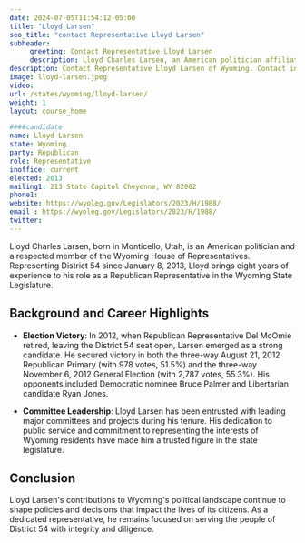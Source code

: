 ```yaml
---
date: 2024-07-05T11:54:12-05:00
title: "Lloyd Larsen"
seo_title: "contact Representative Lloyd Larsen"
subheader:
     greeting: Contact Representative Lloyd Larsen
     description: Lloyd Charles Larsen, an American politician affiliated with the Republican Party, has been serving as a member of the Wyoming House of Representatives, representing District 54, since January 7, 2013.
description: Contact Representative Lloyd Larsen of Wyoming. Contact information for Lloyd Larsen includes email address, phone number, and mailing address.
image: lloyd-larsen.jpeg
video:
url: /states/wyoming/lloyd-larsen/
weight: 1
layout: course_home

####candidate
name: Lloyd Larsen
state: Wyoming
party: Republican
role: Representative
inoffice: current
elected: 2013
mailing1: 213 State Capitol Cheyenne, WY 82002
phone1: 
website: https://wyoleg.gov/Legislators/2023/H/1988/
email : https://wyoleg.gov/Legislators/2023/H/1988/
twitter: 
---
```

Lloyd Charles Larsen, born in Monticello, Utah, is an American politician and a respected member of the Wyoming House of Representatives. Representing District 54 since January 8, 2013, Lloyd brings eight years of experience to his role as a Republican Representative in the Wyoming State Legislature.

## Background and Career Highlights

- **Election Victory**: In 2012, when Republican Representative Del McOmie retired, leaving the District 54 seat open, Larsen emerged as a strong candidate. He secured victory in both the three-way August 21, 2012 Republican Primary (with 978 votes, 51.5%) and the three-way November 6, 2012 General Election (with 2,787 votes, 55.3%). His opponents included Democratic nominee Bruce Palmer and Libertarian candidate Ryan Jones.

- **Committee Leadership**: Lloyd Larsen has been entrusted with leading major committees and projects during his tenure. His dedication to public service and commitment to representing the interests of Wyoming residents have made him a trusted figure in the state legislature.

## Conclusion

Lloyd Larsen's contributions to Wyoming's political landscape continue to shape policies and decisions that impact the lives of its citizens. As a dedicated representative, he remains focused on serving the people of District 54 with integrity and diligence.
